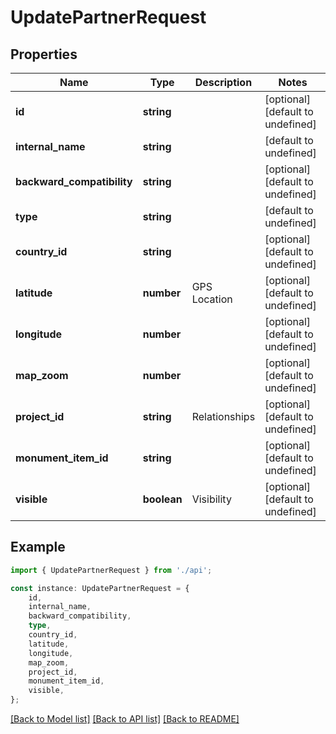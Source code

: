 # UpdatePartnerRequest


## Properties

Name | Type | Description | Notes
------------ | ------------- | ------------- | -------------
**id** | **string** |  | [optional] [default to undefined]
**internal_name** | **string** |  | [default to undefined]
**backward_compatibility** | **string** |  | [optional] [default to undefined]
**type** | **string** |  | [default to undefined]
**country_id** | **string** |  | [optional] [default to undefined]
**latitude** | **number** | GPS Location | [optional] [default to undefined]
**longitude** | **number** |  | [optional] [default to undefined]
**map_zoom** | **number** |  | [optional] [default to undefined]
**project_id** | **string** | Relationships | [optional] [default to undefined]
**monument_item_id** | **string** |  | [optional] [default to undefined]
**visible** | **boolean** | Visibility | [optional] [default to undefined]

## Example

```typescript
import { UpdatePartnerRequest } from './api';

const instance: UpdatePartnerRequest = {
    id,
    internal_name,
    backward_compatibility,
    type,
    country_id,
    latitude,
    longitude,
    map_zoom,
    project_id,
    monument_item_id,
    visible,
};
```

[[Back to Model list]](../README.md#documentation-for-models) [[Back to API list]](../README.md#documentation-for-api-endpoints) [[Back to README]](../README.md)
